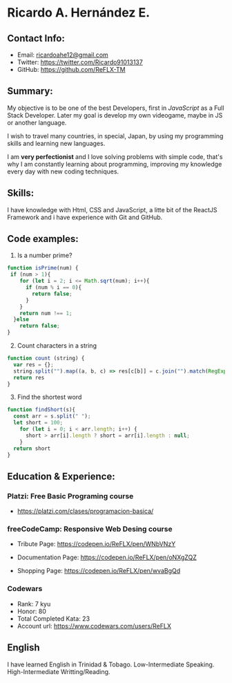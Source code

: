 # Ricardo A. Hernández E.

## Contact Info:

- Email: ricardoahe12@gmail.com
- Twitter: https://twitter.com/Ricardo91013137
- GitHub: https://github.com/ReFLX-TM

## Summary:

My objective is to be one of the best Developers, first in *JavaScript* as a Full Stack Developer. Later my goal is develop my own videogame, maybe in JS or another language. 
    
I wish to travel many countries, in special, Japan, by using my programming skills and learning new languages.
    
I am __very perfectionist__ and I love solving problems with simple code, that's why I am constantly learning about programming, improving my knowledge every day with new coding techniques.

## Skills: 

I have knowledge with Html, CSS and JavaScript, a litte bit of the ReactJS Framework and i have experience with Git and GitHub.

## Code examples:

1. Is a number prime?
```javascript
function isPrime(num) {
 if (num > 1){
    for (let i = 2; i <= Math.sqrt(num); i++){
      if (num % i == 0){
        return false;
      }
    }
    return num !== 1;
  }else 
    return false;
}
```
2. Count characters in a string
```javascript
function count (string) {  
  var res = {};
  string.split("").map((a, b, c) => res[c[b]] = c.join("").match(RegExp(c[b],'g')).length)
  return res
}
```
3. Find the shortest word 
```javascript
function findShort(s){
  const arr = s.split(" ");
  let short = 100;
    for (let i = 0; i < arr.length; i++) {
      short > arr[i].length ? short = arr[i].length : null;
    }
  return short
}
```

## Education & Experience: 

### Platzi: Free Basic Programing course

- https://platzi.com/clases/programacion-basica/

### freeCodeCamp: Responsive Web Desing course

* Tribute Page: https://codepen.io/ReFLX/pen/WNbVNzY

* Documentation Page: https://codepen.io/ReFLX/pen/oNXgZQZ

* Shopping Page: https://codepen.io/ReFLX/pen/wvaBgQd

### Codewars

* Rank: 7 kyu
* Honor: 80
* Total Completed Kata: 23
* Account url: https://www.codewars.com/users/ReFLX

## English

I have learned English in Trinidad & Tobago. Low-Intermediate Speaking. High-Intermediate Writting/Reading.